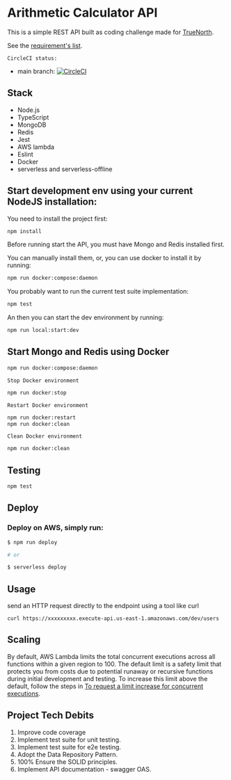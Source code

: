 
# Arithmetic Calculator API

This is a simple REST API built as coding challenge made for [TrueNorth](https://www.truenorth.co/).

See the [requirement's list](./TrueNorth_LoanPro_Coding_Challenge.pdf).

`CircleCI status:`

- main branch: [![CircleCI](https://dl.circleci.com/status-badge/img/gh/web2solutions/arithmetic-calculator-api/tree/main.svg?style=svg)](https://dl.circleci.com/status-badge/redirect/gh/web2solutions/arithmetic-calculator-api/tree/main)

## Stack

* Node.js
* TypeScript
* MongoDB
* Redis
* Jest
* AWS lambda
* Eslint
* Docker
* serverless and serverless-offline

## Start development env using your current NodeJS installation:

You need to install the project first:

```bash
npm install
```

Before running start the API, you must have Mongo and Redis installed first.

You can manually install them, or, you can use docker to install it by running:

```bash
npm run docker:compose:daemon
```

You probably want to run the current test suite implementation:

```bash
npm test
```

An then you can start the dev environment by running:

```bash
npm run local:start:dev
```

## Start Mongo and Redis using Docker

```bash
npm run docker:compose:daemon
```

`Stop Docker environment`

```bash
npm run docker:stop
```

`Restart Docker environment`

```bash
npm run docker:restart
npm run docker:clean
```

`Clean Docker environment`

```bash
npm run docker:clean
```

## Testing

```bash
npm test
```

## Deploy



### Deploy on AWS, simply run:

```bash
$ npm run deploy

# or

$ serverless deploy
```



## Usage

send an HTTP request directly to the endpoint using a tool like curl

```
curl https://xxxxxxxxx.execute-api.us-east-1.amazonaws.com/dev/users
```

## Scaling

By default, AWS Lambda limits the total concurrent executions across all functions within a given region to 100. The default limit is a safety limit that protects you from costs due to potential runaway or recursive functions during initial development and testing. To increase this limit above the default, follow the steps in [To request a limit increase for concurrent executions](http://docs.aws.amazon.com/lambda/latest/dg/concurrent-executions.html#increase-concurrent-executions-limit).

## Project Tech Debits

1. Improve code coverage
2. Implement test suite for unit testing.
3. Implement test suite for e2e testing.
4. Adopt the Data Repository Pattern.
5. 100% Ensure the SOLID principles.
6. Implement API documentation - swagger OAS.
